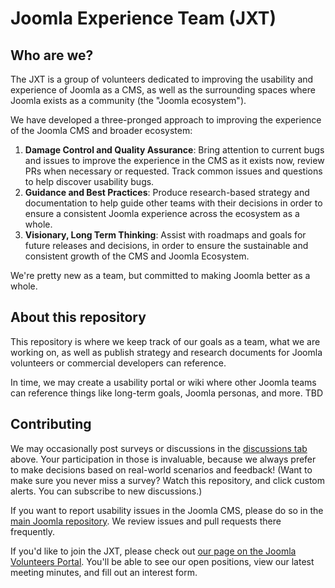 # Joomla Experience Team (JXT)

## Who are we?
The JXT is a group of volunteers dedicated to improving the usability and experience of Joomla as a CMS, as well as the surrounding spaces where Joomla exists as a community (the "Joomla ecosystem").

We have developed a three-pronged approach to improving the experience of the Joomla CMS and broader ecosystem:

1. **Damage Control and Quality Assurance**: Bring attention to current bugs and issues to improve the experience in the CMS as it exists now, review PRs when necessary or requested. Track common issues and questions to help discover usability bugs.
2. **Guidance and Best Practices**: Produce research-based strategy and documentation to help guide other teams with their decisions in order to ensure a consistent Joomla experience across the ecosystem as a whole.
3. **Visionary, Long Term Thinking**: Assist with roadmaps and goals for future releases and decisions, in order to ensure the sustainable and consistent growth of the CMS and Joomla Ecosystem.

We're pretty new as a team, but committed to making Joomla better as a whole.

## About this repository
This repository is where we keep track of our goals as a team, what we are working on, as well as publish strategy and research documents for Joomla volunteers or commercial developers can reference.

In time, we may create a usability portal or wiki where other Joomla teams can reference things like long-term goals, Joomla personas, and more. TBD

## Contributing
We may occasionally post surveys or discussions in the [discussions tab](https://github.com/joomla/jxt/discussions) above. Your participation in those is invaluable, because we always prefer to make decisions based on real-world scenarios and feedback! (Want to make sure you never miss a survey? Watch this repository, and click custom alerts. You can subscribe to new discussions.)

If you want to report usability issues in the Joomla CMS, please do so in the [main Joomla repository](https://github.com/joomla/joomla-cms). We review issues and pull requests there frequently.

If you'd like to join the JXT, please check out [our page on the Joomla Volunteers Portal](https://volunteers.joomla.org/teams/joomla-experience-team). You'll be able to see our open positions, view our latest meeting minutes, and fill out an interest form. 
